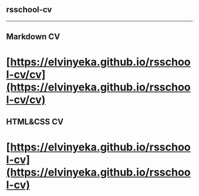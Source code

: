 ## rsschool-cv

---

## Markdown CV

# [https://elvinyeka.github.io/rsschool-cv/cv](https://elvinyeka.github.io/rsschool-cv/cv)

## HTML&CSS CV

# [https://elvinyeka.github.io/rsschool-cv](https://elvinyeka.github.io/rsschool-cv)